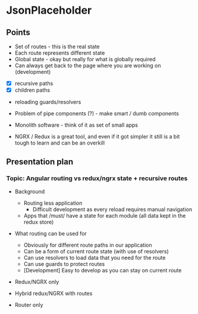 # JsonPlaceholder

## Points

- Set of routes - this is the real state
- Each route represents different state
- Global state - okay but really for what is globally required
- Can always get back to the page where you are working on (development)
- [x] recursive paths
- [x] children paths
- reloading guards/resolvers


- Problem of pipe components (?) - make smart / dumb components
- Monolith software - think of it as set of small apps
- NGRX / Redux is a great tool, and even if it got simpler it still is a bit tough to learn and can
  be an overkill

## Presentation plan

### Topic: Angular routing vs redux/ngrx state + recursive routes

- Background
  - Routing less application
    - Difficult development as every reload requires manual navigation
  - Apps that /must/ have a state for each module (all data kept in the redux store)

- What routing can be used for
  - Obviously for different route paths in our application
  - Can be a form of current route state (with use of resolvers)
  - Can use resolvers to load data that you need for the route
  - Can use guards to protect routes
  - [Development] Easy to develop as you can stay on current route

- Redux/NGRX only
- Hybrid redux/NGRX with routes
- Router only



